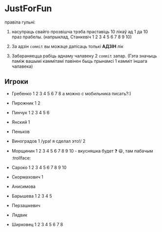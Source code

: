 ﻿
JustForFun
==========
правіла гульні:

1. насупраць свайго прозвішча трэба праставіць 10 лікаў ад 1 да 10 праз прабелы.
(напрыклад, Станкевіч 1 2 3 4 5 6 7 8 9 10)

2. За адзін `commit` вы можаце дапісаць толькі __АДЗІН__ лік

3. Забараняецца рабіць аднаму чалавеку 2 `commit` запар. (Гэта значыць паміж вашымі каммітамі павінен быць прынамсі 1 камміт іншага чалавека)


## Игроки

* Гребенко 1 2 3 4 5 6 7 8 а можно с мобильника писать?:)

* Пирожник 1 2

* Пинчук 1 2 3 4 5 6

* Янский 1

* Пеньков

* Виноградов 1 /ура! я сделал это!/ 2

* Морщинин 1 2 3 4 5 6 7 8 9 10 - вкусняшка будет :question: :smiley:, там пабачым :trollface:

* Сароко 1 2 3 4 5 6 7 8 9 10

* Скормахович 1

* Анисимова

* Барышева 1 2 3 4 5

* Перзашкевич

* Лядвик

* Ширковец 1 2 3 4 5 6 7 8

